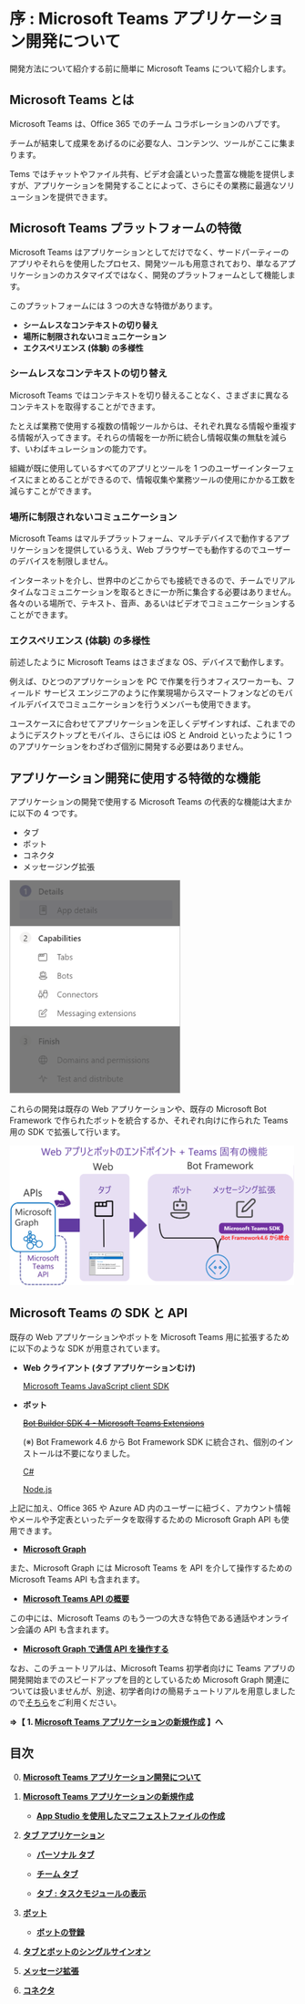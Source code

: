 # 序 : Microsoft Teams アプリケーション開発について
開発方法について紹介する前に簡単に Microsoft Teams について紹介します。

## Microsoft Teams とは
Microsoft Teams は、Office 365 でのチーム コラボレーションのハブです。

チームが結束して成果をあげるのに必要な人、コンテンツ、ツールがここに集まります。

Tems ではチャットやファイル共有、ビデオ会議といった豊富な機能を提供しますが、アプリケーションを開発することによって、さらにその業務に最適なソリューションを提供できます。

## Microsoft Teams プラットフォームの特徴
Microsoft Teams はアプリケーションとしてだけでなく、サードパーティーのアプリやそれらを使用したプロセス、開発ツールも用意されており、単なるアプリケーションのカスタマイズではなく、開発のプラットフォームとして機能します。

このプラットフォームには 3 つの大きな特徴があります。

* **シームレスなコンテキストの切り替え**
* **場所に制限されないコミュニケーション**
* **エクスペリエンス (体験) の多様性**

### シームレスなコンテキストの切り替え
Microsoft Teams ではコンテキストを切り替えることなく、さまざまに異なるコンテキストを取得することができます。

たとえば業務で使用する複数の情報ツールからは、それぞれ異なる情報や重複する情報が入ってきます。それらの情報を一か所に統合し情報収集の無駄を減らす、いわばキュレーションの能力です。

組織が既に使用しているすべてのアプリとツールを 1 つのユーザーインターフェイスにまとめることができるので、情報収集や業務ツールの使用にかかる工数を減らすことができます。

### 場所に制限されないコミュニケーション
Microsoft Teams はマルチプラットフォーム、マルチデバイスで動作するアプリケーションを提供しているうえ、Web ブラウザーでも動作するのでユーザーのデバイスを制限しません。

インターネットを介し、世界中のどこからでも接続できるので、チームでリアルタイムなコミュニケーションを取るときに一か所に集合する必要はありません。各々のいる場所で、テキスト、音声、あるいはビデオでコミュニケーションすることができます。

### エクスペリエンス (体験) の多様性
前述したように Microsoft Teams はさまざまな OS、デバイスで動作します。

例えば、ひとつのアプリケーションを PC で作業を行うオフィスワーカーも、フィールド サービス エンジニアのように作業現場からスマートフォンなどのモバイルデバイスでコミュニケーションを行うメンバーも使用できます。

ユースケースに合わせてアプリケーションを正しくデザインすれば、これまでのようにデスクトップとモバイル、さらには iOS と Android といったように 1 つのアプリケーションをわざわざ個別に開発する必要はありません。

## アプリケーション開発に使用する特徴的な機能
アプリケーションの開発で使用する Microsoft Teams の代表的な機能は大まかに以下の 4 つです。

* タブ
* ボット
* コネクタ
* メッセージング拡張

<img src="images/TypeOfTeamsApps.png" width="300">

これらの開発は既存の Web アプリケーションや、既存の Microsoft Bot Framework で作られたボットを統合するか、それぞれ向けに作られた Teams 用の SDK で拡張して行います。

<img src="images/TeamsApps_Concept.png" width="500">

## Microsoft Teams の SDK と API
既存の Web アプリケーションやボットを Microsoft Teams 用に拡張するために以下のような SDK が用意されています。

* **Web クライアント (タブ アプリケーションむけ)**

    [Microsoft Teams JavaScript client SDK](https://docs.microsoft.com/en-us/javascript/api/overview/msteams-client)

* **ボット**

    ~~[Bot Builder SDK 4 - Microsoft Teams Extensions](https://github.com/OfficeDev/BotBuilder-MicrosoftTeams-dotnet)~~

    (※) Bot Framework 4.6 から Bot Framework SDK に統合され、個別のインストールは不要になりました。

    [C\#](https://github.com/OfficeDev/BotBuilder-MicrosoftTeams-dotnet)

    [Node.js](https://github.com/OfficeDev/BotBuilder-MicrosoftTeams-node)


上記に加え、Office 365 や Azure AD 内のユーザーに紐づく、アカウント情報やメールや予定表といったデータを取得するための Microsoft Graph API も使用できます。

* [**Microsoft Graph**](https://developer.microsoft.com/ja-jp/graph/)

また、Microsoft Graph には Microsoft Teams を API を介して操作するための Microsoft Teams API も含まれます。

* [**Microsoft Teams API の概要**](https://docs.microsoft.com/ja-jp/graph/teams-concept-overview)

この中には、Microsoft Teams のもう一つの大きな特色である通話やオンライン会議の API も含まれます。

* [**Microsoft Graph で通信 API を操作する**](https://docs.microsoft.com/ja-jp/graph/api/resources/communications-api-overview?view=graph-rest-1.0)

なお、このチュートリアルは、Microsoft Teams 初学者向けに Teams アプリの開発開始までのスピードアップを目的としているため Microsoft Graph 関連については扱いませんが、別途、初学者向けの簡易チュートリアルを用意しましたので[そちら](https://github.com/osamum/Firstway_to_MSTeamsGraphAPI)をご利用ください。

**⇒【 1. [Microsoft Teams アプリケーションの新規作成](Ex01.md) 】へ**

## 目次
0. [**Microsoft Teams アプリケーション開発について**](Intro.md)

1. [**Microsoft Teams アプリケーションの新規作成**](Ex01.md)
    * [**App Studio を使用したマニフェストファイルの作成**](Tut02.md#app-studio-を使用した-teams-アプリケーションの登録)
2. [**タブ アプリケーション**](Ex02.md)
    * [**パーソナル タブ**](Ex02.md#%E3%82%BF%E3%82%B9%E3%82%AF-1--%E3%83%91%E3%83%BC%E3%82%BD%E3%83%8A%E3%83%AB-%E9%9D%99%E7%9A%84-%E3%82%BF%E3%83%96%E3%81%AE%E8%BF%BD%E5%8A%A0)
    * [**チーム タブ**](Ex02.md#%E3%83%81%E3%83%BC%E3%83%A0-%E6%A7%8B%E6%88%90%E5%8F%AF%E8%83%BD-%E3%82%BF%E3%83%96%E3%81%AE%E8%BF%BD%E5%8A%A0)

    * [**タブ : タスクモジュールの表示**](https://github.com/osamum/Easyway-for-MSTeamsAppDev/blob/master/Ex02.md#タスク-3-タブでのタスク-モジュールの表示)
    
3. [**ボット**](Ex03.md)
    * [**ボットの登録**](https://github.com/osamum/Easyway-for-MSTeamsAppDev/blob/master/Ex03.md#microsoft-teams-へのボットの登録)
4. [**タブとボットのシングルサインオン**](Ex04.md)
5. [**メッセージ拡張**](Ex05.md)
6. [**コネクタ**](Ex06.md)


